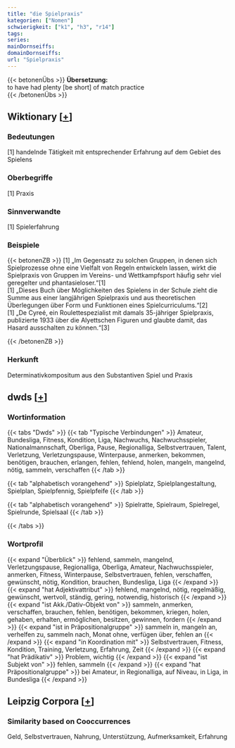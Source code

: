 ```yaml
---
title: "die Spielpraxis"
kategorien: ["Nomen"]
schwierigkeit: ["k1", "h3", "r14"]
tags:
series:
mainDornseiffs:
domainDornseiffs:
url: "Spielpraxis"
---
```


{{< betonenÜbs >}}
**Übersetzung:**  
to have had plenty [be short] of match practice  
{{< /betonenÜbs >}}

## Wiktionary [[+](https://de.wiktionary.org/wiki/Spielpraxis)]

### Bedeutungen
[1] handelnde Tätigkeit mit entsprechender Erfahrung auf dem Gebiet des Spielens  

### Oberbegriffe
[1] Praxis  

### Sinnverwandte
[1] Spielerfahrung  

### Beispiele
{{< betonenZB >}}
[1] „Im Gegensatz zu solchen Gruppen, in denen sich Spielprozesse ohne eine Vielfalt von Regeln entwickeln lassen, wirkt die Spielpraxis von Gruppen im Vereins- und Wettkampfsport häufig sehr viel geregelter und phantasieloser.“[1]  
[1] „Dieses Buch über Möglichkeiten des Spielens in der Schule zieht die Summe aus einer langjährigen Spielpraxis und aus theoretischen Überlegungen über Form und Funktionen eines Spielcurriculums.“[2]  
[1] „De Cyreé, ein Roulettespezialist mit damals 35-jähriger Spielpraxis, publizierte 1933 über die Alyettschen Figuren und glaubte damit, das Hasard ausschalten zu können.“[3]  

{{< /betonenZB >}}
### Herkunft
Determinativkompositum aus den Substantiven Spiel  und Praxis  



## dwds [[+](https://www.dwds.de/wb/Spielpraxis)]

### Wortinformation
{{< tabs "Dwds" >}}
{{< tab "Typische Verbindungen" >}}
Amateur, Bundesliga, Fitness, Kondition, Liga, Nachwuchs, Nachwuchsspieler, Nationalmannschaft, Oberliga, Pause, Regionalliga, Selbstvertrauen, Talent, Verletzung, Verletzungspause, Winterpause, anmerken, bekommen, benötigen, brauchen, erlangen, fehlen, fehlend, holen, mangeln, mangelnd, nötig, sammeln, verschaffen
{{< /tab >}}

{{< tab "alphabetisch vorangehend" >}}
Spielplatz, Spielplangestaltung, Spielplan, Spielpfennig, Spielpfeife
{{< /tab >}}

{{< tab "alphabetisch vorangehend" >}}
Spielratte, Spielraum, Spielregel, Spielrunde, Spielsaal
{{< /tab >}}

{{< /tabs >}}

### Wortprofil
{{< expand "Überblick" >}} fehlend, sammeln, mangelnd, Verletzungspause, Regionalliga, Oberliga, Amateur, Nachwuchsspieler, anmerken, Fitness, Winterpause, Selbstvertrauen, fehlen, verschaffen, gewünscht, nötig, Kondition, brauchen, Bundesliga, Liga {{< /expand >}}
{{< expand "hat Adjektivattribut" >}} fehlend, mangelnd, nötig, regelmäßig, gewünscht, wertvoll, ständig, gering, notwendig, historisch {{< /expand >}}
{{< expand "ist Akk./Dativ-Objekt von" >}} sammeln, anmerken, verschaffen, brauchen, fehlen, benötigen, bekommen, kriegen, holen, gehaben, erhalten, ermöglichen, besitzen, gewinnen, fordern {{< /expand >}}
{{< expand "ist in Präpositionalgruppe" >}} sammeln in, mangeln an, verhelfen zu, sammeln nach, Monat ohne, verfügen über, fehlen an {{< /expand >}}
{{< expand "in Koordination mit" >}} Selbstvertrauen, Fitness, Kondition, Training, Verletzung, Erfahrung, Zeit {{< /expand >}}
{{< expand "hat Prädikativ" >}} Problem, wichtig {{< /expand >}}
{{< expand "ist Subjekt von" >}} fehlen, sammeln {{< /expand >}}
{{< expand "hat Präpositionalgruppe" >}} bei Amateur, in Regionalliga, auf Niveau, in Liga, in Bundesliga {{< /expand >}}

## Leipzig Corpora [[+](https://corpora.uni-leipzig.de/en/res?word=Spielpraxis&corpusId=deu_newscrawl-public_2018)]


### Similarity based on Cooccurrences
Geld, Selbstvertrauen, Nahrung, Unterstützung, Aufmerksamkeit, Erfahrung

